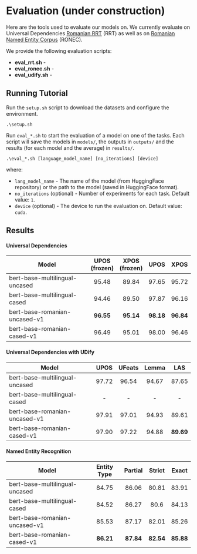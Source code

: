 # Evaluation (under construction)

Here are the tools used to evaluate our models on. We currently evaluate on Universal Dependencies [Romanian RRT](https://universaldependencies.org/treebanks/ro_rrt/index.html) (RRT) as well as on [Romanian Named Entity Corpus](https://github.com/dumitrescustefan/ronec) (RONEC). 

We provide the following evaluation scripts:
- **eval_rrt.sh** - 
- **eval_ronec.sh** - 
- **eval_udify.sh** - 

## Running Tutorial

Run the `setup.sh` script to download the datasets and configure the environment. 

```
.\setup.sh
```

Run `eval_*.sh` to start the evaluation of a model on one of the tasks. Each script will save the models in `models/`, the outputs in `outputs/` and the results (for each model and the average) in `results/`.

```
.\eval_*.sh [language_model_name] [no_iterations] [device]
```

where:

- `lang_model_name` - The name of the model (from HuggingFace repository) or the path to the model (saved in HuggingFace format).
- `no_iterations` (optional) - Number of experiments for each task. Default value: `1`.
- `device` (optional) - The device to run the evaluation on. Default value: `cuda`.


## Results

#### Universal Dependencies

| Model                          | UPOS <br> (frozen) | XPOS <br> (frozen) | UPOS  |  XPOS |
|--------------------------------|:-------------:|:-------------:|:-----:|:-----:|
| bert-base-multilingual-uncased |     95.48     |      89.84    | 97.65 | 95.72 |
| bert-base-multilingual-cased   |     94.46     |      89.50    | 97.87 | 96.16 |
| bert-base-romanian-uncased-v1  |     **96.55**     |      **95.14**    | **98.18** | **96.84** |
| bert-base-romanian-cased-v1    |     96.49     |      95.01    | 98.00 | 96.46 |

#### Universal Dependencies with UDify

| Model                          | UPOS | UFeats | Lemma | LAS |
|--------------------------------|:----:|:----:|:------:|:---:|
| bert-base-multilingual-uncased |   97.72  |   96.54  |    94.67   |  87.65  |
| bert-base-multilingual-cased   |   -  |   -  |    -   |  -  |
| bert-base-romanian-uncased-v1  |   97.91 | 97.01 | 94.93 | 89.61  |
| bert-base-romanian-cased-v1    |   97.90 | 97.22 | 94.88 | **89.69**  |

#### Named Entity Recognition

| Model                          | Entity Type | Partial | Strict | Exact |
|--------------------------------|:-----------:|:-------:|:------:|:-----:|
| bert-base-multilingual-uncased |    84.75    |  86.06  |  80.81 | 83.91 |
| bert-base-multilingual-cased   |    84.52    |  86.27  |  80.6  | 84.13 |
| bert-base-romanian-uncased-v1  |    85.53    |  87.17  |  82.01 | 85.26 |
| bert-base-romanian-cased-v1    |    **86.21**    |  **87.84**  |  **82.54** | **85.88** |
